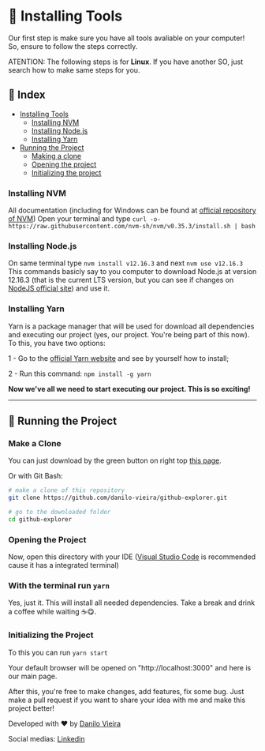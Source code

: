 # 🤭 Installing Tools

Our first step is make sure you have all tools avaliable on your computer!
So, ensure to follow the steps correctly.

ATENTION: The following steps is for **Linux**. If you have another SO, just search how to make same steps for you.

## 📌 Index
* [Installing Tools](#-installing-tools)
  * [Installing NVM](#-installing-nvm)
  * [Installing Node.js](#-installing-node.js)
  * [Installing Yarn](#-installing-yarn)
* [Running the Project](#-🚀-running-the-project)
  * [Making a clone](#-make-a-clone)
  * [Opening the project](#-opening-the-project)
  * [Initializing the project](#-initializing-the-project)

### **Installing NVM**

  All documentation (including for Windows can be found at [official repository of NVM](https://github.com/nvm-sh/nvm#installing-and-updating))
  Open your terminal and type `curl -o- https://raw.githubusercontent.com/nvm-sh/nvm/v0.35.3/install.sh | bash`

### **Installing Node.js**

  On same terminal type `nvm install v12.16.3` and next `nvm use v12.16.3`
  This commands basicly say to you computer to download Node.js at version 12.16.3 (that is the current LTS version, but you can see if changes on [NodeJS official site](https://nodejs.org/en/)) and use it.

### **Installing Yarn**

  Yarn is a package manager that will be used for download all dependencies and executing our project (yes, our project. You're being part of this now).
  To this, you have two options:

  1 - Go to the [official Yarn website](https://yarnpkg.com/) and see by yourself how to install;

  2 - Run this command: `npm install -g yarn`

  **Now we've all we need to start executing our project. This is so exciting!**

---

## 🚀 **Running the Project**

### Make a Clone

  You can just download by the green button on right top [this page](https://github.com/danilo-vieira/github-explorer).

  Or with Git Bash:

  ```bash
  # make a clone of this repository
  git clone https://github.com/danilo-vieira/github-explorer.git

  # go to the downloaded folder
  cd github-explorer
  ```

### **Opening the Project**

  Now, open this directory with your IDE ([Visual Studio Code](https://code.visualstudio.com/) is recommended cause it has a integrated terminal)

### **With the terminal run `yarn`**

  Yes, just it. This will install all needed dependencies. Take a break and drink a coffee while waiting ☕😋.

### **Initializing the Project**

  To this you can run `yarn start`

Your default browser will be opened on "http://localhost:3000" and here is our main page.

After this, you're free to make changes, add features, fix some bug. Just make a pull request if you want to share your idea with me and make this project better!

Developed with ❤ by [Danilo Vieira](https://github.com/danilo-vieira/)

Social medias:
[Linkedin](https://www.linkedin.com/in/danilo-vieira-da-silva-140019125/)

